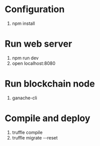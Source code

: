 # Configuration

1. npm install

# Run web server

1. npm run dev
2. open localhost:8080

# Run blockchain node

1. ganache-cli 

# Compile and deploy

1. truffle compile
2. truffle migrate --reset
